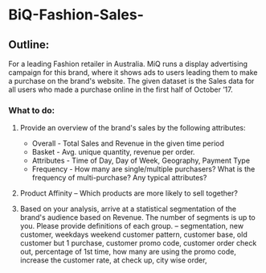 # BiQ-Fashion-Sales-

## Outline:
For a  leading Fashion retailer in Australia. MiQ runs a display advertising campaign for this brand, where it shows ads to users leading them to make a purchase on the brand's website. The given dataset is the Sales data for all users who made a purchase online in the first half of October ’17.

### What to do:

1.	Provide an overview of the brand's sales by the following attributes:

    *	Overall - Total Sales and Revenue in the given time period 
    *	Basket - Avg. unique quantity, revenue per order.
    *	Attributes - Time of Day, Day of Week, Geography, Payment Type
    *	Frequency - How many are single/multiple purchasers? What is the frequency of multi-purchase? Any typical attributes?

2.	Product Affinity – Which products are more likely to sell together?

3.	Based on your analysis, arrive at a statistical segmentation of the brand's audience based on Revenue. The number of segments is up to you. Please provide definitions of each group. – segmentation, new customer, weekdays weekend customer pattern, customer base, old customer but 1 purchase, customer promo code, customer order check out, percentage of 1st time, how many are using the promo code, increase the customer rate, at check up, city wise order, 
